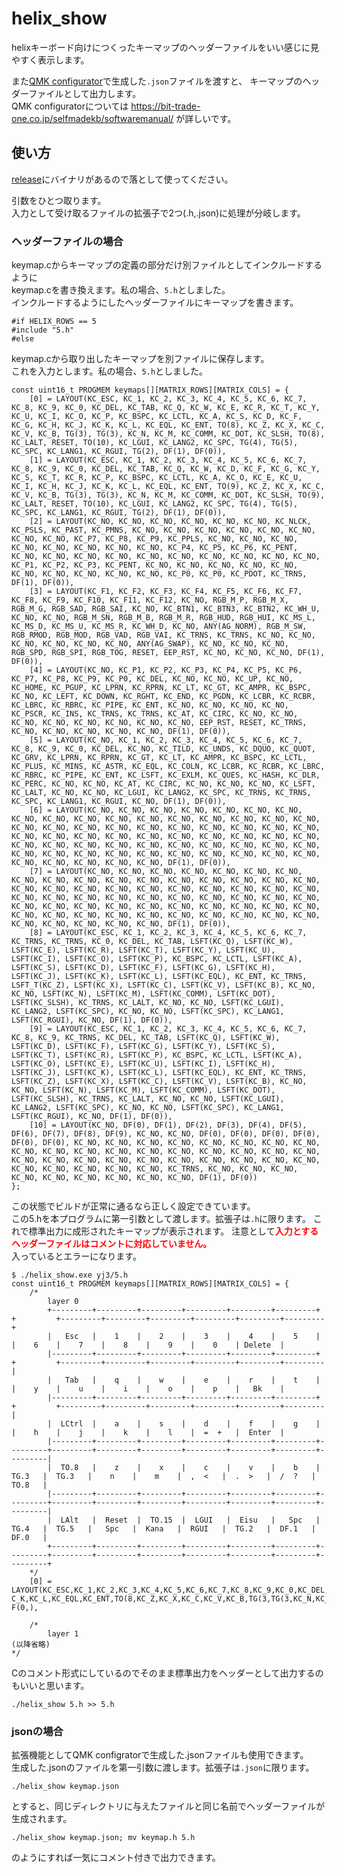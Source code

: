 # helix_show

helixキーボード向けにつくったキーマップのヘッダーファイルをいい感じに見やすく表示します。

また[QMK configurator](https://config.qmk.fm/#/helix/LAYOUT)で生成した`.json`ファイルを渡すと、
キーマップのヘッダーファイルとして出力します。  
QMK configuratorについては https://bit-trade-one.co.jp/selfmadekb/softwaremanual/ が詳しいです。

## 使い方

[release](https://github.com/xcd0/helix_show/releases)にバイナリがあるので落として使ってください。  

引数をひとつ取ります。  
入力として受け取るファイルの拡張子で2つ(.h,.json)に処理が分岐します。

### ヘッダーファイルの場合

keymap.cからキーマップの定義の部分だけ別ファイルとしてインクルードするように  
keymap.cを書き換えます。私の場合、`5.h`としました。  
インクルードするようにしたヘッダーファイルにキーマップを書きます。  

	#if HELIX_ROWS == 5
	#include "5.h"
	#else

keymap.cから取り出したキーマップを別ファイルに保存します。  
これを入力とします。私の場合、`5.h`としました。  

	const uint16_t PROGMEM keymaps[][MATRIX_ROWS][MATRIX_COLS] = {
		[0] = LAYOUT(KC_ESC, KC_1, KC_2, KC_3, KC_4, KC_5, KC_6, KC_7, KC_8, KC_9, KC_0, KC_DEL, KC_TAB, KC_Q, KC_W, KC_E, KC_R, KC_T, KC_Y, KC_U, KC_I, KC_O, KC_P, KC_BSPC, KC_LCTL, KC_A, KC_S, KC_D, KC_F, KC_G, KC_H, KC_J, KC_K, KC_L, KC_EQL, KC_ENT, TO(8), KC_Z, KC_X, KC_C, KC_V, KC_B, TG(3), TG(3), KC_N, KC_M, KC_COMM, KC_DOT, KC_SLSH, TO(8), KC_LALT, RESET, TO(10), KC_LGUI, KC_LANG2, KC_SPC, TG(4), TG(5), KC_SPC, KC_LANG1, KC_RGUI, TG(2), DF(1), DF(0)),
		[1] = LAYOUT(KC_ESC, KC_1, KC_2, KC_3, KC_4, KC_5, KC_6, KC_7, KC_8, KC_9, KC_0, KC_DEL, KC_TAB, KC_Q, KC_W, KC_D, KC_F, KC_G, KC_Y, KC_S, KC_T, KC_R, KC_P, KC_BSPC, KC_LCTL, KC_A, KC_O, KC_E, KC_U, KC_I, KC_H, KC_J, KC_K, KC_L, KC_EQL, KC_ENT, TO(9), KC_Z, KC_X, KC_C, KC_V, KC_B, TG(3), TG(3), KC_N, KC_M, KC_COMM, KC_DOT, KC_SLSH, TO(9), KC_LALT, RESET, TO(10), KC_LGUI, KC_LANG2, KC_SPC, TG(4), TG(5), KC_SPC, KC_LANG1, KC_RGUI, TG(2), DF(1), DF(0)),
		[2] = LAYOUT(KC_NO, KC_NO, KC_NO, KC_NO, KC_NO, KC_NO, KC_NLCK, KC_PSLS, KC_PAST, KC_PMNS, KC_NO, KC_NO, KC_NO, KC_NO, KC_NO, KC_NO, KC_NO, KC_NO, KC_P7, KC_P8, KC_P9, KC_PPLS, KC_NO, KC_NO, KC_NO, KC_NO, KC_NO, KC_NO, KC_NO, KC_NO, KC_P4, KC_P5, KC_P6, KC_PENT, KC_NO, KC_NO, KC_NO, KC_NO, KC_NO, KC_NO, KC_NO, KC_NO, KC_NO, KC_NO, KC_P1, KC_P2, KC_P3, KC_PENT, KC_NO, KC_NO, KC_NO, KC_NO, KC_NO, KC_NO, KC_NO, KC_NO, KC_NO, KC_NO, KC_P0, KC_P0, KC_PDOT, KC_TRNS, DF(1), DF(0)),
		[3] = LAYOUT(KC_F1, KC_F2, KC_F3, KC_F4, KC_F5, KC_F6, KC_F7, KC_F8, KC_F9, KC_F10, KC_F11, KC_F12, KC_NO, RGB_M_P, RGB_M_X, RGB_M_G, RGB_SAD, RGB_SAI, KC_NO, KC_BTN1, KC_BTN3, KC_BTN2, KC_WH_U, KC_NO, KC_NO, RGB_M_SN, RGB_M_B, RGB_M_R, RGB_HUD, RGB_HUI, KC_MS_L, KC_MS_D, KC_MS_U, KC_MS_R, KC_WH_D, KC_NO, ANY(AG_NORM), RGB_M_SW, RGB_RMOD, RGB_MOD, RGB_VAD, RGB_VAI, KC_TRNS, KC_TRNS, KC_NO, KC_NO, KC_NO, KC_NO, KC_NO, KC_NO, ANY(AG_SWAP), KC_NO, KC_NO, KC_NO, RGB_SPD, RGB_SPI, RGB_TOG, RESET, EEP_RST, KC_NO, KC_NO, KC_NO, DF(1), DF(0)),
		[4] = LAYOUT(KC_NO, KC_P1, KC_P2, KC_P3, KC_P4, KC_P5, KC_P6, KC_P7, KC_P8, KC_P9, KC_P0, KC_DEL, KC_NO, KC_NO, KC_UP, KC_NO, KC_HOME, KC_PGUP, KC_LPRN, KC_RPRN, KC_LT, KC_GT, KC_AMPR, KC_BSPC, KC_NO, KC_LEFT, KC_DOWN, KC_RGHT, KC_END, KC_PGDN, KC_LCBR, KC_RCBR, KC_LBRC, KC_RBRC, KC_PIPE, KC_ENT, KC_NO, KC_NO, KC_NO, KC_NO, KC_PSCR, KC_INS, KC_TRNS, KC_TRNS, KC_AT, KC_CIRC, KC_NO, KC_NO, KC_NO, KC_NO, KC_NO, KC_NO, KC_NO, KC_NO, EEP_RST, RESET, KC_TRNS, KC_NO, KC_NO, KC_NO, KC_NO, KC_NO, DF(1), DF(0)),
		[5] = LAYOUT(KC_NO, KC_1, KC_2, KC_3, KC_4, KC_5, KC_6, KC_7, KC_8, KC_9, KC_0, KC_DEL, KC_NO, KC_TILD, KC_UNDS, KC_DQUO, KC_QUOT, KC_GRV, KC_LPRN, KC_RPRN, KC_GT, KC_LT, KC_AMPR, KC_BSPC, KC_LCTL, KC_PLUS, KC_MINS, KC_ASTR, KC_EQL, KC_COLN, KC_LCBR, KC_RCBR, KC_LBRC, KC_RBRC, KC_PIPE, KC_ENT, KC_LSFT, KC_EXLM, KC_QUES, KC_HASH, KC_DLR, KC_PERC, KC_NO, KC_NO, KC_AT, KC_CIRC, KC_NO, KC_NO, KC_NO, KC_LSFT, KC_LALT, KC_NO, KC_NO, KC_LGUI, KC_LANG2, KC_SPC, KC_TRNS, KC_TRNS, KC_SPC, KC_LANG1, KC_RGUI, KC_NO, DF(1), DF(0)),
		[6] = LAYOUT(KC_NO, KC_NO, KC_NO, KC_NO, KC_NO, KC_NO, KC_NO, KC_NO, KC_NO, KC_NO, KC_NO, KC_NO, KC_NO, KC_NO, KC_NO, KC_NO, KC_NO, KC_NO, KC_NO, KC_NO, KC_NO, KC_NO, KC_NO, KC_NO, KC_NO, KC_NO, KC_NO, KC_NO, KC_NO, KC_NO, KC_NO, KC_NO, KC_NO, KC_NO, KC_NO, KC_NO, KC_NO, KC_NO, KC_NO, KC_NO, KC_NO, KC_NO, KC_NO, KC_NO, KC_NO, KC_NO, KC_NO, KC_NO, KC_NO, KC_NO, KC_NO, KC_NO, KC_NO, KC_NO, KC_NO, KC_NO, KC_NO, KC_NO, KC_NO, KC_NO, KC_NO, KC_NO, DF(1), DF(0)),
		[7] = LAYOUT(KC_NO, KC_NO, KC_NO, KC_NO, KC_NO, KC_NO, KC_NO, KC_NO, KC_NO, KC_NO, KC_NO, KC_NO, KC_NO, KC_NO, KC_NO, KC_NO, KC_NO, KC_NO, KC_NO, KC_NO, KC_NO, KC_NO, KC_NO, KC_NO, KC_NO, KC_NO, KC_NO, KC_NO, KC_NO, KC_NO, KC_NO, KC_NO, KC_NO, KC_NO, KC_NO, KC_NO, KC_NO, KC_NO, KC_NO, KC_NO, KC_NO, KC_NO, KC_NO, KC_NO, KC_NO, KC_NO, KC_NO, KC_NO, KC_NO, KC_NO, KC_NO, KC_NO, KC_NO, KC_NO, KC_NO, KC_NO, KC_NO, KC_NO, KC_NO, KC_NO, KC_NO, KC_NO, DF(1), DF(0)),
		[8] = LAYOUT(KC_ESC, KC_1, KC_2, KC_3, KC_4, KC_5, KC_6, KC_7, KC_TRNS, KC_TRNS, KC_0, KC_DEL, KC_TAB, LSFT(KC_Q), LSFT(KC_W), LSFT(KC_E), LSFT(KC_R), LSFT(KC_T), LSFT(KC_Y), LSFT(KC_U), LSFT(KC_I), LSFT(KC_O), LSFT(KC_P), KC_BSPC, KC_LCTL, LSFT(KC_A), LSFT(KC_S), LSFT(KC_D), LSFT(KC_F), LSFT(KC_G), LSFT(KC_H), LSFT(KC_J), LSFT(KC_K), LSFT(KC_L), LSFT(KC_EQL), KC_ENT, KC_TRNS, LSFT_T(KC_Z), LSFT(KC_X), LSFT(KC_C), LSFT(KC_V), LSFT(KC_B), KC_NO, KC_NO, LSFT(KC_N), LSFT(KC_M), LSFT(KC_COMM), LSFT(KC_DOT), LSFT(KC_SLSH), KC_TRNS, KC_LALT, KC_NO, KC_NO, LSFT(KC_LGUI), KC_LANG2, LSFT(KC_SPC), KC_NO, KC_NO, LSFT(KC_SPC), KC_LANG1, LSFT(KC_RGUI), KC_NO, DF(1), DF(0)),
		[9] = LAYOUT(KC_ESC, KC_1, KC_2, KC_3, KC_4, KC_5, KC_6, KC_7, KC_8, KC_9, KC_TRNS, KC_DEL, KC_TAB, LSFT(KC_Q), LSFT(KC_W), LSFT(KC_D), LSFT(KC_F), LSFT(KC_G), LSFT(KC_Y), LSFT(KC_S), LSFT(KC_T), LSFT(KC_R), LSFT(KC_P), KC_BSPC, KC_LCTL, LSFT(KC_A), LSFT(KC_O), LSFT(KC_E), LSFT(KC_U), LSFT(KC_I), LSFT(KC_H), LSFT(KC_J), LSFT(KC_K), LSFT(KC_L), LSFT(KC_EQL), KC_ENT, KC_TRNS, LSFT(KC_Z), LSFT(KC_X), LSFT(KC_C), LSFT(KC_V), LSFT(KC_B), KC_NO, KC_NO, LSFT(KC_N), LSFT(KC_M), LSFT(KC_COMM), LSFT(KC_DOT), LSFT(KC_SLSH), KC_TRNS, KC_LALT, KC_NO, KC_NO, LSFT(KC_LGUI), KC_LANG2, LSFT(KC_SPC), KC_NO, KC_NO, LSFT(KC_SPC), KC_LANG1, LSFT(KC_RGUI), KC_NO, DF(1), DF(0)),
		[10] = LAYOUT(KC_NO, DF(0), DF(1), DF(2), DF(3), DF(4), DF(5), DF(6), DF(7), DF(8), DF(9), KC_NO, KC_NO, DF(0), DF(0), DF(0), DF(0), DF(0), DF(0), KC_NO, KC_NO, KC_NO, KC_NO, KC_NO, KC_NO, KC_NO, KC_NO, KC_NO, KC_NO, KC_NO, KC_NO, KC_NO, KC_NO, KC_NO, KC_NO, KC_NO, KC_NO, KC_NO, KC_NO, KC_NO, KC_NO, KC_NO, KC_NO, KC_NO, KC_NO, KC_NO, KC_NO, KC_NO, KC_NO, KC_NO, KC_NO, KC_NO, KC_TRNS, KC_NO, KC_NO, KC_NO, KC_NO, KC_NO, KC_NO, KC_NO, KC_NO, KC_NO, DF(1), DF(0))
	};

この状態でビルドが正常に通るなら正しく設定できています。  
この5.hを本プログラムに第一引数として渡します。拡張子は`.h`に限ります。
これで標準出力に成形されたキーマップが表示されます。
注意として<b><font color="red">入力とするヘッダーファイルはコメントに対応していません。</font></b>  
入っているとエラーになります。  

	$ ./helix_show.exe yj3/5.h  
	const uint16_t PROGMEM keymaps[][MATRIX_ROWS][MATRIX_COLS] = {
		/*
			layer 0
			+---------+---------+---------+---------+---------+---------+         +         +---------+---------+---------+---------+---------+---------+
			|   Esc   |    1    |    2    |    3    |    4    |    5    |                   |    6    |    7    |    8    |    9    |    0    | Delete  |
			|---------+---------+---------+---------+---------+---------+         +         +---------+---------+---------+---------+---------+---------|
			|   Tab   |    q    |    w    |    e    |    r    |    t    |                   |    y    |    u    |    i    |    o    |    p    |   Bk    |
			|---------+---------+---------+---------+---------+---------+         +         +---------+---------+---------+---------+---------+---------|
			|  LCtrl  |    a    |    s    |    d    |    f    |    g    |                   |    h    |    j    |    k    |    l    |  =  +   |  Enter  |
			|---------+---------+---------+---------+---------+---------+---------+---------+---------+---------+---------+---------+---------+---------|
			|  TO.8   |    z    |    x    |    c    |    v    |    b    |  TG.3   |  TG.3   |    n    |    m    |  ,  <   |  .  >   |  /  ?   |  TO.8   |
			|---------+---------+---------+---------+---------+---------+---------+---------+---------+---------+---------+---------+---------+---------|
			|  LAlt   |  Reset  |  TO.15  |  LGUI   |  Eisu   |   Spc   |  TG.4   |  TG.5   |   Spc   |  Kana   |  RGUI   |  TG.2   |  DF.1   |  DF.0   |
			+---------+---------+---------+---------+---------+---------+---------+---------+---------+---------+---------+---------+---------+---------+
		*/
		[0] = LAYOUT(KC_ESC,KC_1,KC_2,KC_3,KC_4,KC_5,KC_6,KC_7,KC_8,KC_9,KC_0,KC_DEL,KC_TAB,KC_Q,KC_W,KC_E,KC_R,KC_T,KC_Y,KC_U,KC_I,KC_O,KC_P,KC_BSPC,KC_LCTL,KC_A,KC_S,KC_D,KC_F,KC_G,KC_H,KC_J,K
	C_K,KC_L,KC_EQL,KC_ENT,TO(8,KC_Z,KC_X,KC_C,KC_V,KC_B,TG(3,TG(3,KC_N,KC_M,KC_COMM,KC_DOT,KC_SLSH,TO(8,KC_LALT,RESET,TO(15,KC_LGUI,KC_LANG2,KC_SPC,TG(4,TG(5,KC_SPC,KC_LANG1,KC_RGUI,TG(2,DF(1,D
	F(0,),

		/*
			layer 1
	(以降省略)
	*/

Cのコメント形式にしているのでそのまま標準出力をヘッダーとして出力するのもいいと思います。

	./helix_show 5.h >> 5.h

### jsonの場合

拡張機能としてQMK configratorで生成した.jsonファイルも使用できます。  
生成した.jsonのファイルを第一引数に渡します。拡張子は`.json`に限ります。  

	./helix_show keymap.json

とすると、同じディレクトリに与えたファイルと同じ名前でヘッダーファイルが生成されます。  

	./helix_show keymap.json; mv keymap.h 5.h

のようにすれば一気にコメント付きで出力できます。



